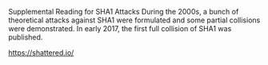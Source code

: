 Supplemental Reading for SHA1 Attacks
During the 2000s, a bunch of theoretical attacks against SHA1 were formulated and some partial collisions were demonstrated. In early 2017, the first full collision of SHA1 was published.

https://shattered.io/